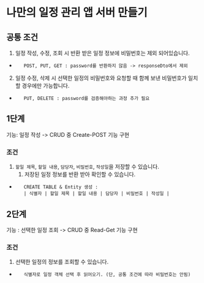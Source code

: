# 나만의 일정 관리 앱 서버 만들기

## 공통 조건
1. 일정 작성, 수정, 조회 시 반환 받은 일정 정보에 비밀번호는 제외 되어있습니다. 
-        POST, PUT, GET : password를 반환하지 않음 -> responseDto에서 제외

2. 일정 수정, 삭제 시 선택한 일정의 비밀번호와 요청할 때 함께 보낸 비밀번호가 일치할 경우에만 가능합니다.
-        PUT, DELETE : password를 검증해야하는 과정 추가 필요

## 1단계
기능: 일정 작성
-> CRUD 중 Create-POST 기능 구현
### 조건
1. `할일 제목`, `할일 내용`, `담당자`, `비밀번호`, `작성일`을 저장할 수 있습니다.
    1. 저장된 일정 정보를 반환 받아 확인할 수 있습니다.
-        CREATE TABLE & Entity 생성 :
         | 식별자 | 할일 제목 | 할일 내용 | 담당자 | 비밀번호 | 작성일 |

## 2단계
기능 : 선택한 일정 조회
-> CRUD 중 Read-Get 기능 구현
### 조건
1. 선택한 일정의 정보를 조회할 수 있습니다.
-        식별자로 일정 객체 선택 후 읽어오기. (단, 공통 조건에 따라 비밀번호는 안됨)